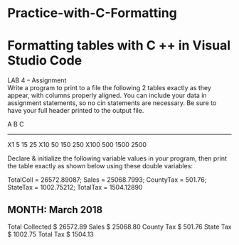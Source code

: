 # Practice-with-C-Formatting
# Formatting tables with C ++ in Visual Studio Code

LAB 4 – Assignment  
Write a program to print to a file the following 2 tables exactly as they appear, with columns 
properly aligned.  You can include your data in assignment statements, so no cin statements 
are necessary. Be sure to have your full header printed to the output file. 
 
  A    B    C 
************************************* 
X1    5    15     25 
X10   50   150    250 
X100   500  1500   2500 
 
 
Declare & initialize the following variable values in your program, then print the table exactly as 
shown below using these double variables: 
 
TotalColl = 26572.89087; Sales = 25068.7993; CountyTax = 501.76;  
StateTax = 1002.75212; TotalTax = 1504.12890 
 
 
MONTH: March 2018 
--------------------------------- 
Total Collected   $  26572.89 
Sales    $  25068.80 
County Tax   $    501.76 
State Tax    $   1002.75 
Total Tax    $   1504.13  

